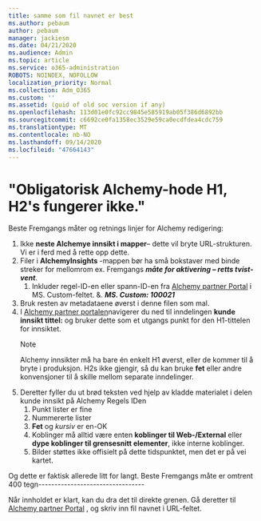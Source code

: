 ```yaml
---
title: samme som fil navnet er best
ms.author: pebaum
author: pebaum
manager: jackiesm
ms.date: 04/21/2020
ms.audience: Admin
ms.topic: article
ms.service: o365-administration
ROBOTS: NOINDEX, NOFOLLOW
localization_priority: Normal
ms.collection: Adm_O365
ms.custom: ''
ms.assetid: (guid of old soc version if any)
ms.openlocfilehash: 113d01e0fc92cc9845e585919ab05f386d6892bb
ms.sourcegitcommit: c6692ce0fa1358ec3529e59ca0ecdfdea4cdc759
ms.translationtype: MT
ms.contentlocale: nb-NO
ms.lasthandoff: 09/14/2020
ms.locfileid: "47664143"
---
```

# <a name="required-alchemy-header-h1-h2s-dont-work"></a>"Obligatorisk Alchemy-hode H1, H2's fungerer ikke."
Beste Fremgangs måter og retnings linjer for Alchemy redigering:

1. Ikke **neste Alchemye innsikt i mapper**– dette vil bryte URL-strukturen. Vi er i ferd med å rette opp dette.
1. Filer i **AlchemyInsights** -mappen bør ha små bokstaver med binde streker for mellomrom ex. Fremgangs ***måte for aktivering – retts tvist-vent***.
    1. Inkluder regel-ID-en eller spann-ID-en fra [Alchemy partner Portal](https://alchemyportal.azurewebsites.net) i MS. Custom-feltet. &. ***MS. Custom: 100021***
1. Bruk resten av metadataene øverst i denne filen som mal.
1. I [Alchemy partner portalen](https://alchemyportal.azurewebsites.net)navigerer du ned til inndelingen **kunde innsikt tittel:** og bruker dette som et utgangs punkt for den H1-tittelen for innsiktet. 
    > [!NOTE]
    > Alchemy innsikter må ha bare én enkelt H1 øverst, eller de kommer til å bryte i produksjon. H2s ikke gjengir, så du kan bruke **fet** eller andre konvensjoner til å skille mellom separate inndelinger.
1. Deretter fyller du ut brød teksten ved hjelp av kladde materialet i delen kunde innsikt på Alchemy Regels IDen
    1. Punkt lister er fine
    1. Nummererte lister
    1. **Fet** og *kursiv* er en-OK
    1. Koblinger må alltid være enten **koblinger til Web-/External** eller **dype koblinger til grensesnitt elementer**, ikke interne koblinger.
    1. Bilder støttes ikke offisielt på dette tidspunktet, men det er på vei kartet.

Og dette er faktisk allerede litt for langt. Beste Fremgangs måte er omtrent 400 tegn---------------------------------

Når innholdet er klart, kan du dra det til direkte grenen. Gå deretter til [Alchemy partner Portal](https://alchemyportal.azurewebsites.net) , og skriv inn fil navnet i URL-feltet. 